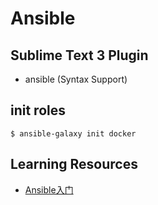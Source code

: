 # Ansible

## Sublime Text 3 Plugin
- ansible (Syntax Support)

## init roles

```
$ ansible-galaxy init docker
```

## Learning Resources
- [Ansible入门](http://getansible.com/)